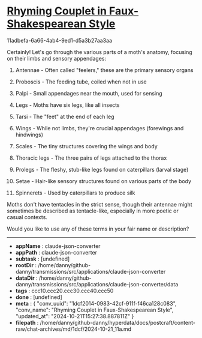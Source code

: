 # [Rhyming Couplet in Faux-Shakespearean Style](https://claude.ai/chat/1dcf2014-0983-42cf-911f-f46ca128c083)

11adbefa-6a66-4ab4-9ed1-d5a3b27aa3aa

 Certainly! Let's go through the various parts of a moth's anatomy, focusing on their limbs and sensory appendages:

1. Antennae - Often called "feelers," these are the primary sensory organs

2. Proboscis - The feeding tube, coiled when not in use

3. Palpi - Small appendages near the mouth, used for sensing

4. Legs - Moths have six legs, like all insects

5. Tarsi - The "feet" at the end of each leg

6. Wings - While not limbs, they're crucial appendages (forewings and hindwings)

7. Scales - The tiny structures covering the wings and body

8. Thoracic legs - The three pairs of legs attached to the thorax

9. Prolegs - The fleshy, stub-like legs found on caterpillars (larval stage)

10. Setae - Hair-like sensory structures found on various parts of the body

11. Spinnerets - Used by caterpillars to produce silk

Moths don't have tentacles in the strict sense, though their antennae might sometimes be described as tentacle-like, especially in more poetic or casual contexts.

Would you like to use any of these terms in your fair name or description?

---

* **appName** : claude-json-converter
* **appPath** : claude-json-converter
* **subtask** : [undefined]
* **rootDir** : /home/danny/github-danny/transmissions/src/applications/claude-json-converter
* **dataDir** : /home/danny/github-danny/transmissions/src/applications/claude-json-converter/data
* **tags** : ccc10.ccc20.ccc30.ccc40.ccc50
* **done** : [undefined]
* **meta** : {
  "conv_uuid": "1dcf2014-0983-42cf-911f-f46ca128c083",
  "conv_name": "Rhyming Couplet in Faux-Shakespearean Style",
  "updated_at": "2024-10-21T15:27:38.887811Z"
}
* **filepath** : /home/danny/github-danny/hyperdata/docs/postcraft/content-raw/chat-archives/md/1dcf/2024-10-21_11a.md
